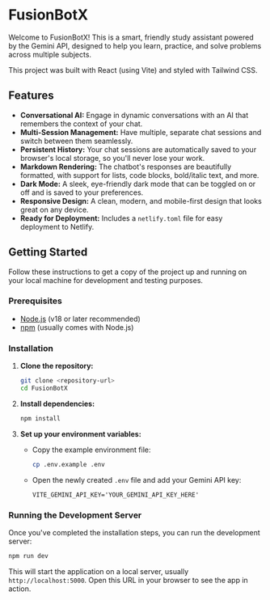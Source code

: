 # FusionBotX

Welcome to FusionBotX! This is a smart, friendly study assistant powered by the Gemini API, designed to help you learn, practice, and solve problems across multiple subjects.

This project was built with React (using Vite) and styled with Tailwind CSS.

## Features

- **Conversational AI:** Engage in dynamic conversations with an AI that remembers the context of your chat.
- **Multi-Session Management:** Have multiple, separate chat sessions and switch between them seamlessly.
- **Persistent History:** Your chat sessions are automatically saved to your browser's local storage, so you'll never lose your work.
- **Markdown Rendering:** The chatbot's responses are beautifully formatted, with support for lists, code blocks, bold/italic text, and more.
- **Dark Mode:** A sleek, eye-friendly dark mode that can be toggled on or off and is saved to your preferences.
- **Responsive Design:** A clean, modern, and mobile-first design that looks great on any device.
- **Ready for Deployment:** Includes a `netlify.toml` file for easy deployment to Netlify.

## Getting Started

Follow these instructions to get a copy of the project up and running on your local machine for development and testing purposes.

### Prerequisites

- [Node.js](https://nodejs.org/) (v18 or later recommended)
- [npm](https://www.npmjs.com/) (usually comes with Node.js)

### Installation

1.  **Clone the repository:**
    ```sh
    git clone <repository-url>
    cd FusionBotX
    ```

2.  **Install dependencies:**
    ```sh
    npm install
    ```

3.  **Set up your environment variables:**
    -   Copy the example environment file:
        ```sh
        cp .env.example .env
        ```
    -   Open the newly created `.env` file and add your Gemini API key:
        ```
        VITE_GEMINI_API_KEY='YOUR_GEMINI_API_KEY_HERE'
        ```

### Running the Development Server

Once you've completed the installation steps, you can run the development server:

```sh
npm run dev
```

This will start the application on a local server, usually `http://localhost:5000`. Open this URL in your browser to see the app in action.

